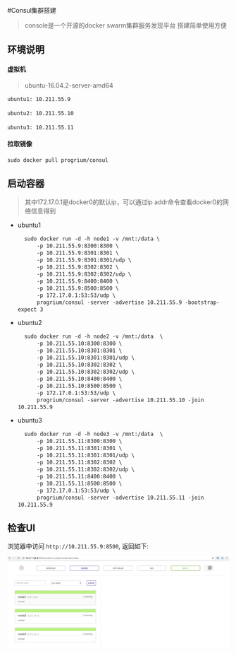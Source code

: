 #Consul集群搭建
> console是一个开源的docker swarm集群服务发现平台
> 搭建简单使用方便

## 环境说明
 
#### 虚拟机
>ubuntu-16.04.2-server-amd64

    ubuntu1: 10.211.55.9

    ubuntu2: 10.211.55.10

    ubuntu3: 10.211.55.11
    
#### 拉取镜像

    sudo docker pull progrium/consul
    
## 启动容器
> 其中172.17.0.1是docker0的默认ip，可以通过ip addr命令查看docker0的网络信息得到

* ubuntu1


        sudo docker run -d -h node1 -v /mnt:/data \
            -p 10.211.55.9:8300:8300 \
            -p 10.211.55.9:8301:8301 \
            -p 10.211.55.9:8301:8301/udp \
            -p 10.211.55.9:8302:8302 \
            -p 10.211.55.9:8302:8302/udp \
            -p 10.211.55.9:8400:8400 \
            -p 10.211.55.9:8500:8500 \
            -p 172.17.0.1:53:53/udp \
            progrium/consul -server -advertise 10.211.55.9 -bootstrap-expect 3
        
* ubuntu2

    
        sudo docker run -d -h node2 -v /mnt:/data  \
            -p 10.211.55.10:8300:8300 \
            -p 10.211.55.10:8301:8301 \
            -p 10.211.55.10:8301:8301/udp \
            -p 10.211.55.10:8302:8302 \
            -p 10.211.55.10:8302:8302/udp \
            -p 10.211.55.10:8400:8400 \
            -p 10.211.55.10:8500:8500 \
            -p 172.17.0.1:53:53/udp \
            progrium/consul -server -advertise 10.211.55.10 -join 10.211.55.9
        
        
* ubuntu3


        sudo docker run -d -h node3 -v /mnt:/data  \
            -p 10.211.55.11:8300:8300 \
            -p 10.211.55.11:8301:8301 \
            -p 10.211.55.11:8301:8301/udp \
            -p 10.211.55.11:8302:8302 \
            -p 10.211.55.11:8302:8302/udp \
            -p 10.211.55.11:8400:8400 \
            -p 10.211.55.11:8500:8500 \
            -p 172.17.0.1:53:53/udp \
            progrium/consul -server -advertise 10.211.55.11 -join 10.211.55.9
        
        
## 检查UI

浏览器中访问 `http://10.211.55.9:8500`, 返回如下:

![](consul-ui-index.png)